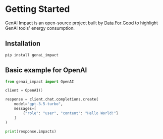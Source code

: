 # Getting Started

GenAI Impact is an open-source project built by [Data For Good](https://dataforgood.fr/) to highlight GenAI tools' energy consumption.

## Installation

```shell
pip install genai_impact
```


## Basic example for OpenAI

```python
from genai_impact import OpenAI

client = OpenAI()

response = client.chat.completions.create(
    model="gpt-3.5-turbo",
    messages=[
        {"role": "user", "content": "Hello World!"}
    ]
)

print(response.impacts)
```
